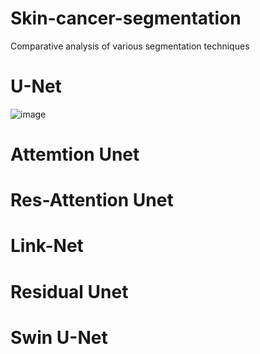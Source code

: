 # Skin-cancer-segmentation

Comparative analysis of various segmentation techniques
# U-Net
![image](https://github.com/Keerthibalraj/Skin-cancer-segmentation/assets/86064505/5368ae62-ee42-45fd-bc66-826a28e11f73)

# Attemtion Unet


# Res-Attention Unet
# Link-Net
# Residual Unet
# Swin U-Net
